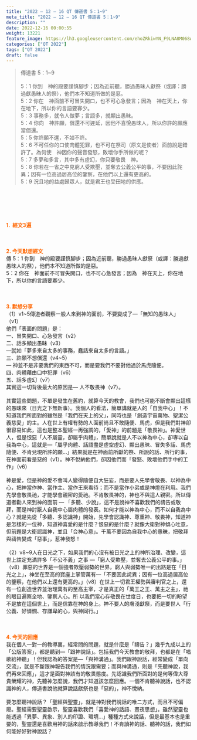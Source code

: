 ```yaml
---
title: "2022 – 12 – 16 QT 傳道書 5：1~9"
meta_title: "2022 – 12 – 16 QT 傳道書 5：1~9"
description: ""
date: 2022-12-16 00:00:55
weight: 13221
feature_image: https://lh3.googleusercontent.com/ehoZRkiwYN_F9LNA8M068AYxt73EavCZno-PD1cJRuf5BbSkQVUWr3gNEbt5kSs28Pb_Elg17kSrtf9ybWvojWoMV6I4tPM3vGRGDq6GkKkPdL2Gut4QAIw4-uykKUAtNiKgQKntvsU=w800
categories: ["QT 2022"]
tags: ["QT 2022"]
draft: false
---
```


<blockquote>傳道書 5：1~9<br />
<br />
5：1 你到　神的殿要謹慎腳步；因為近前聽，勝過愚昧人獻祭（或譯：勝過獻愚昧人的祭），他們本不知道所做的是惡。<br />
5：2 你在　神面前不可冒失開口，也不可心急發言；因為　神在天上，你在地下，所以你的言語要寡少。<br />
5：3 事務多，就令人做夢；言語多，就顯出愚昧。<br />
5：4 你向　神許願，償還不可遲延，因他不喜悅愚昧人，所以你許的願應當償還。<br />
5：5 你許願不還，不如不許。<br />
5：6 不可任你的口使肉體犯罪，也不可在祭司（原文是使者）面前說是錯許了。為何使　神因你的聲音發怒，敗壞你手所做的呢？<br />
5：7 多夢和多言，其中多有虛幻，你只要敬畏　神。<br />
5：8 你若在一省之中見窮人受欺壓，並奪去公義公平的事，不要因此詫異；因有一位高過居高位的鑒察，在他們以上還有更高的。<br />
5：9 況且地的益處歸眾人，就是君王也受田地的供應。</blockquote><br />
&nbsp;<br />
<br />
&nbsp;<br />
<br />
<span style="color: #ff6600;"><strong>1.  經文3遍</strong></span><br />
<br />
&nbsp;<br />
<br />
<span style="color: #ff6600;"><strong>2. 今天默想經文<br />
</strong></span>傳 5：1 你到　神的殿要謹慎腳步；因為近前聽，勝過愚昧人獻祭（或譯：勝過獻愚昧人的祭），他們本不知道所做的是惡。<br />
5：2 你在　神面前不可冒失開口，也不可心急發言；因為　神在天上，你在地下，所以你的言語要寡少。<br />
<br />
&nbsp;<br />
<br />
<strong><span style="color: #ff6600;">3. 默想分享<br />
</span></strong>（1）v1~5傳道者觀察一般人來到神的面前，不要變成了—「無知的愚昧人」（v1）<br />
他們「表面的問題」是：<br />
一、冒失開口、心急發言（v2）<br />
二、話多顯出愚昧（v3）<br />
—就如「夢多來自太多的事務，蠢話來自太多的言語。」<br />
三、許願不想償還（v4~5）<br />
— 神並不是非要我們的東西不可，而是要我們不要對他過於馬虎隨便。<br />
四、肉體藉由口中犯罪（v6）<br />
五、話多虛幻（v7）<br />
其實這一切背後最大的原因是— 人不敬畏神（v7）。<br />
<br />
其實這些問題，不單是發生在舊約，就算今天的教會，我們也可能不斷會顯出這樣的愚昧來（日光之下無新事）。我個人的看法，簡單講就是人的「自我中心」！不知道我們所面對的雖然是「我們在天上的父」，同時也是「創造宇宙萬物、聖潔公義慈愛」的主。人在世上有權有勢的人面前尚且不敢隨便、馬虎，但是我們對神卻很容易如此，這也是整本聖經一再強調的，「愛神」的前題是「敬畏神」。神愛世人，但是恨惡「人不屬靈，卻屬乎肉體」，簡單說就是人不以神為中心，卻專以自我為中心，這就是—「屬乎肉體、話語盡是虛空虛幻、顯出愚昧、冒失多話、馬虎隨便、不肯兌現所許的願…」結果就是在神面前所獻的祭、所說的話、所行的事，在神面前看是惡的（v1）。神不悅納他們，卻因他們而「發怒、敗壞他們手中的工作」（v6）<br />
<br />
神是愛，但是神的愛不會叫人變得隨便自大狂妄，而是要人先學會敬畏、以神為中心，把神當作神、當作主、當作王來看待；而不是當作小弟或是神燈在利用。我們先學會敬畏祂，才能學會親密的愛祂。不肯敬畏神的，神也不與這人親密。所以傳道者勸人來到神的面前 — 「多聽、少說」，這不是說神不喜歡我們的禱告或敬拜，而是神討厭人自我中心屬肉體的發表。如何才能以神為中心，而不以自我為中心？就是先從「多聽、多認識神」開始，先學會認識神、尊重神、敬畏神，知道神是怎樣的一位神，知道神喜愛的是什麼？恨惡的是什麼？就像大衛對神傾心吐意，但前題是大衛認識神，並且「合神心意」。千萬不要因為自我中心的愚昧，把敬拜與禱告變成「惡事」，惹神發怒！<br />
<br />
（2）v8~9人在日光之下，如果我們的心沒有被日光之上的神所治理、改變，這世上註定充滿許多「不公不義」之事 —「窮人受欺壓，並奪去公義公平的事。」（v8）罪惡的世界是一個強者欺壓弱勢的世界，窮人與弱勢唯一的出路是在「日光之上」，神坐在至高的寶座上掌管萬有—「不要因此詫異；因有一位高過居高位的鑒察，在他們以上還有更高的。」（v8）在世上一切君王權勢與審判官之上，還有一位創造世界並治理萬有的至高主宰，才是真正的「萬王之王、萬主之主」，祂的眼目遍察全地、鑒察人心。所 以我們當心存敬畏在世度日，也要把一切的盼望不是放在這個世上，而是信靠在神的身上。神不要人的膚淺獻祭，而是要世人「行公義、好憐憫、存謙卑的心，與神同行。」<br />
<br />
&nbsp;<br />
<br />
<strong><span style="color: #ff6600;">4. 今天的回應<br />
</span></strong>我在個人一對一的教導裏，經常問的問題，就是什麼是「禱告？」幾乎九成以上的「公版答案」，都是聽到—「跟神說話」。包括我們今天教會的敬拜，也都是在「唱歌給神聽」！但我認為的答案是—「與神溝通」。我們跟神說話，經常變成「單向交流」，就是不斷跟神報告我們的情況跟需要；而與神溝通，則是「先聽神說，我們再來回應」，這才是面對神該有的敬畏態度。先認識我們所面對的是何等偉大尊貴榮耀的神，先聽神怎麼說，我們才知道該怎麼回應。一個不肯聽神說話，也不認識神的人，傳道書說他就算說話獻祭也是「惡的」，神不悅納。<br />
<br />
要怎麼聽神說話？「聖經與聖靈」，就是神對我們說話的唯二方式，而且不可偏廢。聖經需要聖靈啟示，聖靈喜歡我們「喜愛神的話語、晝夜思想」。雖然聖靈也能透過「異夢、異象、別人的印證、環境…」種種方式來說話，但是最基本也是重要的，聖靈還是喜歡用神的話來啟示教導我們！不肯讀神的話、聽神的話，我們如何能好好對神說話？<br />
<br />
&nbsp;<br />
<br />
&nbsp;<br />
<br />
&nbsp;<br />
<br />
&nbsp;<br />
<div id="gtx-trans" style="position: absolute; left: 245px; top: 1224.78px;"><br />
<div class="gtx-trans-icon"></div><br />
</div>
        